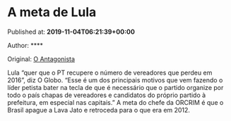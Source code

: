 
# A meta de Lula

Published at: **2019-11-04T06:21:39+00:00**

Author: ****

Original: [O Antagonista](https://www.oantagonista.com/brasil/a-meta-de-lula/)

Lula “quer que o PT recupere o número de vereadores que perdeu em 2016”, diz O Globo.
“Esse é um dos principais motivos que vem fazendo o líder petista bater na tecla de que é necessário que o partido organize por todo o país chapas de vereadores e candidatos do próprio partido à prefeitura, em especial nas capitais.”
A meta do chefe da ORCRIM é que o Brasil apague a Lava Jato e retroceda para o que era em 2012.
